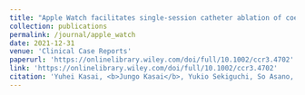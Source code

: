 ```yaml
---
title: "Apple Watch facilitates single-session catheter ablation of coexisting atrioventricular nodal reentrant tachycardia and atrioventricular reentrant tachycardia"
collection: publications
permalink: /journal/apple_watch
date: 2021-12-31
venue: 'Clinical Case Reports'
paperurl: 'https://onlinelibrary.wiley.com/doi/full/10.1002/ccr3.4702'
link: 'https://onlinelibrary.wiley.com/doi/full/10.1002/ccr3.4702'
citation: 'Yuhei Kasai, <b>Jungo Kasai</b>, Yukio Sekiguchi, So Asano, Hiroshi Fukunaga, Takahiko Nagase, and Junichi Nitta. 2021. &quot;Apple Watch facilitates single-session catheter ablation of coexisting atrioventricular nodal reentrant tachycardia and atrioventricular reentrant tachycardia.&quot; <i>Clinical Case Reports</i>.'
---
```


